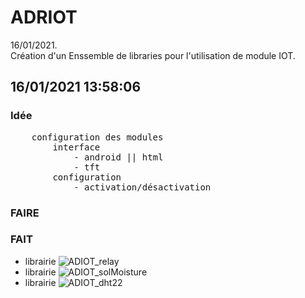 # ADRIOT
16/01/2021.<br />
Création d'un Enssemble de libraries pour l'utilisation de module IOT.<br />

## 16/01/2021 13:58:06
### Idée
<pre>
    configuration des modules
        interface
            - android || html
            - tft 
        configuration
            - activation/désactivation
</pre>
### FAIRE
### FAIT
* librairie ![ADIOT_relay](https://github.com/AdriLighting/ADRIOT_relay)<br />
* librairie ![ADIOT_solMoisture](https://github.com/AdriLighting/ADRIOT_solMoisture)<br />
* librairie ![ADIOT_dht22](https://github.com/AdriLighting/ADRIOT_dht22)<br />

